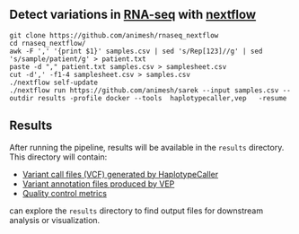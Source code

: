 ## Detect variations in [RNA-seq](https://rnabio.org) with [nextflow](https://www.nextflow.io/docs/latest/install.html)

```
git clone https://github.com/animesh/rnaseq_nextflow
cd rnaseq_nextflow/
awk -F ',' '{print $1}' samples.csv | sed 's/Rep[123]//g' | sed 's/sample/patient/g' > patient.txt
paste -d "," patient.txt samples.csv > samplesheet.csv
cut -d',' -f1-4 samplesheet.csv > samples.csv
./nextflow self-update    
./nextflow run https://github.com/animesh/sarek --input samples.csv --outdir results -profile docker --tools  haplotypecaller,vep   -resume
```

## Results

After running the pipeline, results will be available in the `results` directory. This directory will contain:

- [Variant call files (VCF) generated by HaplotypeCaller](./results/variant_calling/haplotypecaller)
- [Variant annotation files produced by VEP](./results/reports/EnsemblVEP/haplotypecaller)
- [Quality control metrics](./results/multiqc/multiqc_report.html)

can explore the `results` directory to find output files for downstream analysis or visualization.

